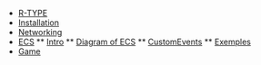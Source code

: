 <!-- docs/_sidebar.md -->

* [R-TYPE](/?id=r-type-project "R-TYPE")
* [Installation](/Installation/?id=windows "Installation")
* [Networking](/Networking/?id=networking "The Networking")
* [ECS](/ECS/?id=ecs "The ECS")
** [Intro](/ECS/?id=ecs)
** [Diagram of ECS](/ECS/?id=diagram-of-ecs)
** [CustomEvents](/ECS/?id=add-your-own-event)
** [Exemples](/ECS/?id=examples)
* [Game](/Game/?id=game "The Game")